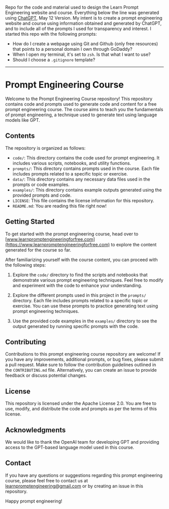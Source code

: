 Repo for the code and material used to design the Learn Prompt Engineering website and course. Everything below the line was generated using [ChatGPT](https://chat.openai.com/), May 12 Version. My intent is to create a prompt engineering website and course using information obtained and generated by ChatGPT, and to include all of the prompts I used for transparency and interest. I started this repo with the following prompts:

- How do I create a webpage using Git and Github (only free resources) that points to a personal domain I own through GoDaddy?
- When I open my terminal, it's set to `zsh`. Is that what I want to use?
- Should I choose a `.gitignore` template?

----------------------------------------------------------
# Prompt Engineering Course

Welcome to the Prompt Engineering Course repository! This repository contains code and prompts used to generate code and content for a free prompt engineering course. The course aims to teach you the fundamentals of prompt engineering, a technique used to generate text using language models like GPT.

## Contents

The repository is organized as follows:

- `code/`: This directory contains the code used for prompt engineering. It includes various scripts, notebooks, and utility functions.
- `prompts/`: This directory contains prompts used in the course. Each file includes prompts related to a specific topic or exercise.
- `data/`: This directory contains any necessary data files used in the prompts or code examples.
- `examples/`: This directory contains example outputs generated using the provided prompts and code.
- `LICENSE`: This file contains the license information for this repository.
- `README.md`: You are reading this file right now!

## Getting Started

To get started with the prompt engineering course, head over to [www.learnpromptengineeringforfree.com](https://www.learnpromptengineeringforfree.com) to explore the content generated for the course so far.

After familiarizing yourself with the course content, you can proceed with the following steps:

1. Explore the `code/` directory to find the scripts and notebooks that demonstrate various prompt engineering techniques. Feel free to modify and experiment with the code to enhance your understanding.

2. Explore the different prompts used in this project in the `prompts/` directory. Each file includes prompts related to a specific topic or exercise. You can use these prompts to practice generating text using prompt engineering techniques.

3. Use the provided code examples in the `examples/` directory to see the output generated by running specific prompts with the code.

## Contributing

Contributions to this prompt engineering course repository are welcome! If you have any improvements, additional prompts, or bug fixes, please submit a pull request. Make sure to follow the contribution guidelines outlined in the `CONTRIBUTING.md` file. Alternatively, you can create an issue to provide feedback or discuss potential changes.

## License

This repository is licensed under the Apache License 2.0. You are free to use, modify, and distribute the code and prompts as per the terms of this license.

## Acknowledgments

We would like to thank the OpenAI team for developing GPT and providing access to the GPT-based language model used in this course.

## Contact

If you have any questions or suggestions regarding this prompt engineering course, please feel free to contact us at learnpromptengineering@gmail.com or by creating an issue in this repository.

Happy prompt engineering!

